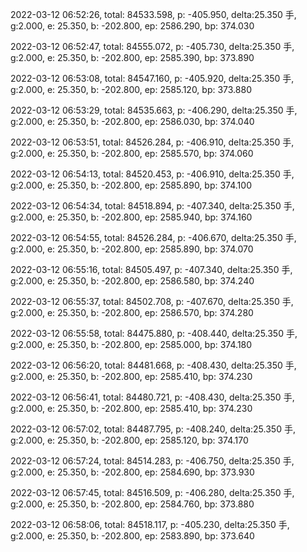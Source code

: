 2022-03-12 06:52:26, total: 84533.598, p: -405.950, delta:25.350 手, g:2.000, e: 25.350, b: -202.800, ep: 2586.290, bp: 374.030

2022-03-12 06:52:47, total: 84555.072, p: -405.730, delta:25.350 手, g:2.000, e: 25.350, b: -202.800, ep: 2585.390, bp: 373.890

2022-03-12 06:53:08, total: 84547.160, p: -405.920, delta:25.350 手, g:2.000, e: 25.350, b: -202.800, ep: 2585.120, bp: 373.880

2022-03-12 06:53:29, total: 84535.663, p: -406.290, delta:25.350 手, g:2.000, e: 25.350, b: -202.800, ep: 2586.030, bp: 374.040

2022-03-12 06:53:51, total: 84526.284, p: -406.910, delta:25.350 手, g:2.000, e: 25.350, b: -202.800, ep: 2585.570, bp: 374.060

2022-03-12 06:54:13, total: 84520.453, p: -406.910, delta:25.350 手, g:2.000, e: 25.350, b: -202.800, ep: 2585.890, bp: 374.100

2022-03-12 06:54:34, total: 84518.894, p: -407.340, delta:25.350 手, g:2.000, e: 25.350, b: -202.800, ep: 2585.940, bp: 374.160

2022-03-12 06:54:55, total: 84526.284, p: -406.670, delta:25.350 手, g:2.000, e: 25.350, b: -202.800, ep: 2585.890, bp: 374.070

2022-03-12 06:55:16, total: 84505.497, p: -407.340, delta:25.350 手, g:2.000, e: 25.350, b: -202.800, ep: 2586.580, bp: 374.240

2022-03-12 06:55:37, total: 84502.708, p: -407.670, delta:25.350 手, g:2.000, e: 25.350, b: -202.800, ep: 2586.570, bp: 374.280

2022-03-12 06:55:58, total: 84475.880, p: -408.440, delta:25.350 手, g:2.000, e: 25.350, b: -202.800, ep: 2585.000, bp: 374.180

2022-03-12 06:56:20, total: 84481.668, p: -408.430, delta:25.350 手, g:2.000, e: 25.350, b: -202.800, ep: 2585.410, bp: 374.230

2022-03-12 06:56:41, total: 84480.721, p: -408.430, delta:25.350 手, g:2.000, e: 25.350, b: -202.800, ep: 2585.410, bp: 374.230

2022-03-12 06:57:02, total: 84487.795, p: -408.240, delta:25.350 手, g:2.000, e: 25.350, b: -202.800, ep: 2585.120, bp: 374.170

2022-03-12 06:57:24, total: 84514.283, p: -406.750, delta:25.350 手, g:2.000, e: 25.350, b: -202.800, ep: 2584.690, bp: 373.930

2022-03-12 06:57:45, total: 84516.509, p: -406.280, delta:25.350 手, g:2.000, e: 25.350, b: -202.800, ep: 2584.760, bp: 373.880

2022-03-12 06:58:06, total: 84518.117, p: -405.230, delta:25.350 手, g:2.000, e: 25.350, b: -202.800, ep: 2583.890, bp: 373.640